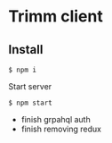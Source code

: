 # Trimm client

## Install

```
$ npm i
```

Start server

```
$ npm start
```

- finish grpahql auth
- finish removing redux
